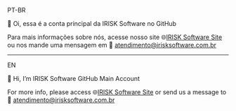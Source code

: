 PT-BR

👋 Oi, essa é a conta principal da IRISK Software no GitHub

Para mais informações sobre nós, acesse nosso site 🌐[IRISK Software Site](https://www.irisksoftware.com.br/)
ou nos mande uma mensagem em 📧 atendimento@irisksoftware.com.br

--- 

EN 

👋 Hi, I’m IRISK Software GitHub Main Account

For more info, please access 🌐[IRISK Software Site](https://www.irisksoftware.com.br/)
or send us a message to 📧 atendimento@irisksoftware.com.br

<!---
IRISK-Software/IRISK-Software is a ✨ special ✨ repository because its `README.md` (this file) appears on your GitHub profile.
You can click the Preview link to take a look at your changes.
--->
